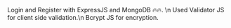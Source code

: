 Login and Register with ExpressJS and MongoDB 🔥🔥. \n
Used Validator JS for client side validation.\n
Bcrypt JS for encryption. 
